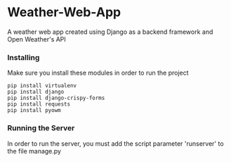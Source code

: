 # Weather-Web-App
A weather web app created using Django as a backend framework and Open Weather's API

### Installing
Make sure you install these modules in order to run the project

```
pip install virtualenv
pip install django
pip install django-crispy-forms
pip install requests
pip install pyowm
```

### Running the Server
In order to run the server, you must add the script parameter 'runserver' to the file manage.py


